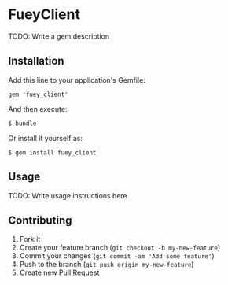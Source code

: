 # FueyClient

TODO: Write a gem description

## Installation

Add this line to your application's Gemfile:

    gem 'fuey_client'

And then execute:

    $ bundle

Or install it yourself as:

    $ gem install fuey_client

## Usage

TODO: Write usage instructions here

## Contributing

1. Fork it
2. Create your feature branch (`git checkout -b my-new-feature`)
3. Commit your changes (`git commit -am 'Add some feature'`)
4. Push to the branch (`git push origin my-new-feature`)
5. Create new Pull Request
